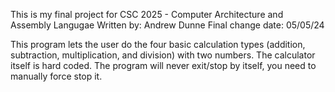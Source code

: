 This is my final project for CSC 2025 - Computer Architecture and Assembly Langugae
Written by: Andrew Dunne
Final change date: 05/05/24

This program lets the user do the four basic calculation types (addition, subtraction, multiplication, and division) with two numbers. 
The calculator itself is hard coded.
The program will never exit/stop by itself, you need to manually force stop it.
